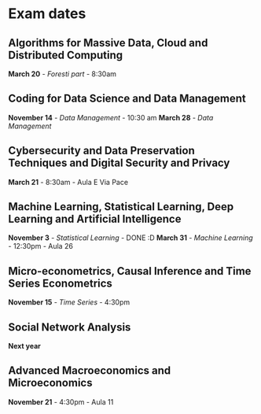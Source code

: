 # Exam dates

## Algorithms for Massive Data, Cloud and Distributed Computing

**March 20** - *Foresti part* - 8:30am

## Coding for Data Science and Data Management

**November 14** - *Data Management* - 10:30 am
**March 28** - *Data Management*

## Cybersecurity and Data Preservation Techniques and Digital Security and Privacy

**March 21** - 8:30am - Aula E Via Pace

## Machine Learning, Statistical Learning, Deep Learning and Artificial Intelligence

**November 3** - *Statistical Learning* - DONE :D
**March 31** - *Machine Learning* - 12:30pm - Aula 26

## Micro-econometrics, Causal Inference and Time Series Econometrics

**November 15** - *Time Series* - 4:30pm

## Social Network Analysis

**Next year**

## Advanced Macroeconomics and Microeconomics

**November 21** - 4:30pm - Aula 11